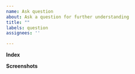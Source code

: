 ```yaml
---
name: Ask question
about: Ask a question for further understanding
title: ""
labels: question
assignees: ''

---
```


<!-- 👀 Please consider using English to report because your question may also be useful to others. -->

<!-- ☝ Please ensure that your question is about the repo. -->

**Index**
<!-- Which part of the code is confusing you? -->

**Screenshots**
<!-- If applicable, add screenshots to help describe your question. -->
